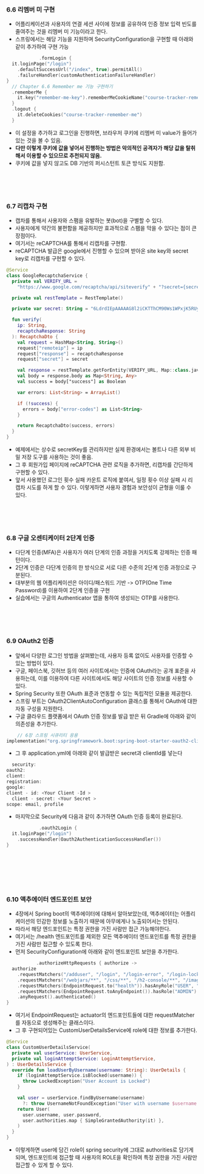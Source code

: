 ### 6.6 리멤버 미 구현

- 어플리케이션과 사용자의 연결 세션 사이에 정보를 공유하여 인증 정보 입력 빈도를 줄여주는 것을 리멤버 미 기능이라고 한다.
- 스프링에서는 해당 기능을 지원하며 SecurityConfiguration을 구현할 때 아래와 같이 추가하여 구현 가능

```kotlin
            .formLogin {
  it.loginPage("/login")
    .defaultSuccessUrl("/index", true).permitAll()
    .failureHandler(customAuthenticationFailureHandler)
}
  // Chapter 6.6 Remember me 기능 구현하기
  .rememberMe {
    it.key("remember-me-key").rememberMeCookieName("course-tracker-remember-me")
  }
  .logout {
    it.deleteCookies("course-tracker-remember-me")
  }
```

- 이 설정을 추가하고 로그인을 진행하면, 브라우저 쿠키에 리멤버 미 value가 들어가있는 것을 볼 수 있음.
- **다만 이렇게 쿠키에 값을 넣어서 진행하는 방법은 악의적인 공격자가 해당 값을 탈취해서 이용할 수 있으므로 추천되지 않음.**
- 쿠키에 값을 넣지 않고도 DB 기반의 퍼시스턴트 토큰 방식도 지원함.
  <br>
  <br>
  <br>
  <br>
  <br>

### 6.7 리캡차 구현

- 캡차를 통해서 사용자와 스팸을 유발하는 봇(bot)을 구별할 수 있다.
- 사용자에게 약간의 불편함을 제공하지만 효과적으로 스팸을 막을 수 있다는 점이 큰 장점이다.
- 여기서는 reCAPTCHA를 통해서 리캡차를 구현함.
- reCAPTCHA 발급은 google에서 진행할 수 있으며 받아온 site key와 secret key로 리캡차를 구현할 수 있다.

```kotlin
@Service
class GoogleRecaptchaService {
  private val VERIFY_URL =
    "https://www.google.com/recaptcha/api/siteverify" + "?secret={secret}&remoteip={remoteip}&response={response}"

  private val restTemplate = RestTemplate()

  private var secret: String = "6LdrdIEpAAAAAG8l2iCKTThCM90Ws1WPxjK5RUyH"

  fun verify(
    ip: String,
    recaptchaResponse: String
  ): RecaptchaDto {
    val request = HashMap<String, String>()
    request["remoteip"] = ip
    request["response"] = recaptchaResponse
    request["secret"] = secret

    val response = restTemplate.getForEntity(VERIFY_URL, Map::class.java, request)
    val body = response.body as Map<String, Any>
    val success = body["success"] as Boolean

    var errors: List<String> = ArrayList()

    if (!success) {
      errors = body["error-codes"] as List<String>
    }

    return RecaptchaDto(success, errors)
  }
}
```

- 예제에서는 상수로 secretKey를 관리하지만 실제 환경에서는 볼트나 다른 외부 비밀 저장 도구를 사용하는 것이 좋음.
- 그 후 회원가입 페이지에 reCAPTCHA 관련 로직을 추가하면, 리캡차를 간단하게 구현할 수 있다.
- 앞서 사용했던 로그인 횟수 실패 카운트 로직에 붙여서, 일정 횟수 이상 실패 시 리캡차 시도를 하게 할 수 있다. 이렇게하면 사용자 경험과 보안성이 균형을 이룰 수 있다.
  <br>
  <br>
  <br>
  <br>
  <br>

### 6.8 구글 오센티케이터 2단계 인증

- 다단계 인증(MFA)은 사용자가 여러 단계의 인증 과정을 거치도록 강제하는 인증 패턴이다.
- 2단계 인증은 다단계 인증의 한 방식으로 서로 다른 수준의 2단계 인증 과정으로 구분된다.
- 대부분의 웹 어플리케이션은 아이디/패스워드 기반 -> OTP(One Time Password)를 이용하여 2단계 인증을 구현
- 실습에서는 구글의 Authenticator 앱을 통하여 생성되는 OTP를 사용한다.
  <br>
  <br>
  <br>
  <br>
  <br>

### 6.9 OAuth2 인증

- 앞에서 다양한 로그인 방법을 살펴봤는데, 사용자 등록 없이도 사용자를 인증할 수 있는 방법이 있다.
- 구글, 페이스북, 깃허브 등의 여러 사이트에서는 인증에 OAuth라는 공개 표준을 사용하는데, 이를 이용하여 다른 사이트에서도 해당 사이트의 인증 정보를 사용할 수 있다.
- Spring Security 또한 OAuth 표준과 연동할 수 있는 독립적인 모듈을 제공한다.
- 스프링 부트는 OAuth2ClientAutoConfiguration 클래스를 통해서 OAuth에 대한 자동 구성을 지원한다.
- 구글 클라우드 플랫폼에서 OAuth 인증 정보를 발급 받은 뒤 Gradle에 아래와 같이 의존성을 추가한다.

```kotlin
    // 6장 스프링 시큐리티 응용
implementation("org.springframework.boot:spring-boot-starter-oauth2-client")
```

- 그 후 application.yml에 아래와 같이 발급받은 secret과 clientId를 넣는다

```kotlin
  security:
oauth2:
client:
registration:
google:
client - id: <Your Client -Id >
  client - secret: <Your Secret >
scope: email, profile
```

- 마지막으로 Security에 다음과 같이 추가하면 OAuth 인증 등록이 완료된다.

```kotlin
            .oauth2Login {
  it.loginPage("/login")
    .successHandler(Oauth2AuthenticationSuccessHandler())
}
```

  <br>
  <br>
  <br>
  <br>
  <br>

### 6.10 액추에이터 엔드포인트 보안

- 4장에서 Spring boot의 액추에이터에 대해서 알아보았는데, 액추에이터는 어플리케이션의 민감한 정보를 노출하기 때문에 아무에게나 노출되어서는 안된다.
- 따라서 해당 엔드포인트는 특정 권한을 가진 사람만 접근 가능해야한다.
- 여기서는 /health 엔드포인트를 제외한 모든 액추에이터 엔드포인트를 특정 권한을 가진 사람만 접근할 수 있도록 한다.
- 먼저 SecurityConfiguration에 아래와 같이 엔드포인트 보안을 추가한다.

```kotlin
           .authorizeHttpRequests { authorize ->
  authorize
    .requestMatchers("/adduser", "/login", "/login-error", "/login-locked").permitAll()
    .requestMatchers("/webjars/**", "/css/**", "/h2-console/**", "/images/**").permitAll()
    .requestMatchers(EndpointRequest.to("health")).hasAnyRole("USER", "ADMIN")
    .requestMatchers(EndpointRequest.toAnyEndpoint()).hasRole("ADMIN")
    .anyRequest().authenticated()
}
```

- 여기서 EndpointRequest는 actuator의 엔드포인트들에 대한 requestMatcher를 자동으로 생성해주는 클래스이다.
- 그 후 구현되어있는 CustomUserDetailsService에 role에 대한 정보를 추가한다.

```kotlin
@Service
class CustomUserDetailsService(
  private val userService: UserService,
  private val loginAttemptService: LoginAttemptService,
) : UserDetailsService {
  override fun loadUserByUsername(username: String): UserDetails {
    if (loginAttemptService.isBlocked(username)) {
      throw LockedException("User Account is Locked")
    }

    val user = userService.findByUsername(username)
      ?: throw UsernameNotFoundException("User with username $username not found")
    return User(
      user.username, user.password,
      user.authorities.map { SimpleGrantedAuthority(it) },
    )
  }
}
```

- 이렇게하면 user에 담긴 role이 spring security에 그대로 authorities로 담기게 되며, 엔드포인트에 접근할 때 사용자의 ROLE을 확인하여 특정 권한을 가진 사람만
  접근할 수 있게 할 수 있다.

